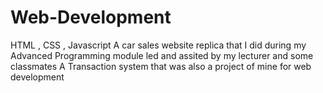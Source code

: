 # Web-Development
HTML , CSS , Javascript
A car sales website replica that I did during my Advanced Programming module led and assited by my lecturer and some classmates
A Transaction system that was also a project of mine for web development
